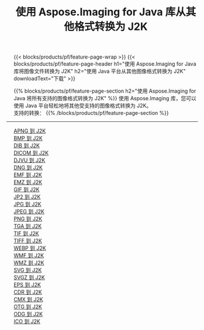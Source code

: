 ﻿---
title: 使用 Aspose.Imaging for Java 库从其他格式转换为 J2K 
weight: 3920
url: /zh-hans/java/conversion/to/j2k 
lang: zh-hans
langdirlevel: 2
locales: zh-hans,ja,it,ru,de,es,fr,nl,id,lt,pl,pt,vi,tr,ko,zh-hant,ar,hi,th,sv,cs,uk,he
description: 使用 Aspose.Imaging，您可以使用 Java 从其他格式转换为 J2K
---

{{< blocks/products/pf/feature-page-wrap >}}
{{< blocks/products/pf/feature-page-header h1="使用 Aspose.Imaging for Java 库将图像文件转换为 J2K" h2="使用 Java 平台从其他图像格式转换为 J2K" downloadText="下载" >}}


{{% blocks/products/pf/feature-page-section  h2="使用 Aspose.Imaging for Java 将所有支持的图像格式转换为 J2K" %}}
使用 Aspose.Imaging 库，您可以使用 Java 平台轻松地将其他受支持的图像格式转换为 J2K。
<br/>
支持的转换：
{{% /blocks/products/pf/feature-page-section %}}
<div class="container-fluid productfamilypage bg-gray">
    <div class="convertypes bg-gray agp-content section">
        <div class="container">
		<hr style="margin-left:-20px;"/>
		<div class="row other-converters">
		    <div class='col-md-2 other-converter remove-lp remove-rp'><a href="/imaging/zh-hans/java/conversion/apng-to-j2k" >APNG 到 J2K</a></div>
<div class='col-md-2 other-converter remove-lp remove-rp'><a href="/imaging/zh-hans/java/conversion/bmp-to-j2k" >BMP 到 J2K</a></div>
<div class='col-md-2 other-converter remove-lp remove-rp'><a href="/imaging/zh-hans/java/conversion/dib-to-j2k" >DIB 到 J2K</a></div>
<div class='col-md-2 other-converter remove-lp remove-rp'><a href="/imaging/zh-hans/java/conversion/dicom-to-j2k" >DICOM 到 J2K</a></div>
<div class='col-md-2 other-converter remove-lp remove-rp'><a href="/imaging/zh-hans/java/conversion/djvu-to-j2k" >DJVU 到 J2K</a></div>
<div class='col-md-2 other-converter remove-lp remove-rp'><a href="/imaging/zh-hans/java/conversion/dng-to-j2k" >DNG 到 J2K</a></div>
<div class='col-md-2 other-converter remove-lp remove-rp'><a href="/imaging/zh-hans/java/conversion/emf-to-j2k" >EMF 到 J2K</a></div>
<div class='col-md-2 other-converter remove-lp remove-rp'><a href="/imaging/zh-hans/java/conversion/emz-to-j2k" >EMZ 到 J2K</a></div>
<div class='col-md-2 other-converter remove-lp remove-rp'><a href="/imaging/zh-hans/java/conversion/gif-to-j2k" >GIF 到 J2K</a></div>
<div class='col-md-2 other-converter remove-lp remove-rp'><a href="/imaging/zh-hans/java/conversion/jp2-to-j2k" >JP2 到 J2K</a></div>
<div class='col-md-2 other-converter remove-lp remove-rp'><a href="/imaging/zh-hans/java/conversion/jpg-to-j2k" >JPG 到 J2K</a></div>
<div class='col-md-2 other-converter remove-lp remove-rp'><a href="/imaging/zh-hans/java/conversion/jpeg-to-j2k" >JPEG 到 J2K</a></div>
<div class='col-md-2 other-converter remove-lp remove-rp'><a href="/imaging/zh-hans/java/conversion/png-to-j2k" >PNG 到 J2K</a></div>
<div class='col-md-2 other-converter remove-lp remove-rp'><a href="/imaging/zh-hans/java/conversion/tga-to-j2k" >TGA 到 J2K</a></div>
<div class='col-md-2 other-converter remove-lp remove-rp'><a href="/imaging/zh-hans/java/conversion/tif-to-j2k" >TIF 到 J2K</a></div>
<div class='col-md-2 other-converter remove-lp remove-rp'><a href="/imaging/zh-hans/java/conversion/tiff-to-j2k" >TIFF 到 J2K</a></div>
<div class='col-md-2 other-converter remove-lp remove-rp'><a href="/imaging/zh-hans/java/conversion/webp-to-j2k" >WEBP 到 J2K</a></div>
<div class='col-md-2 other-converter remove-lp remove-rp'><a href="/imaging/zh-hans/java/conversion/wmf-to-j2k" >WMF 到 J2K</a></div>
<div class='col-md-2 other-converter remove-lp remove-rp'><a href="/imaging/zh-hans/java/conversion/wmz-to-j2k" >WMZ 到 J2K</a></div>
<div class='col-md-2 other-converter remove-lp remove-rp'><a href="/imaging/zh-hans/java/conversion/svg-to-j2k" >SVG 到 J2K</a></div>
<div class='col-md-2 other-converter remove-lp remove-rp'><a href="/imaging/zh-hans/java/conversion/svgz-to-j2k" >SVGZ 到 J2K</a></div>
<div class='col-md-2 other-converter remove-lp remove-rp'><a href="/imaging/zh-hans/java/conversion/eps-to-j2k" >EPS 到 J2K</a></div>
<div class='col-md-2 other-converter remove-lp remove-rp'><a href="/imaging/zh-hans/java/conversion/cdr-to-j2k" >CDR 到 J2K</a></div>
<div class='col-md-2 other-converter remove-lp remove-rp'><a href="/imaging/zh-hans/java/conversion/cmx-to-j2k" >CMX 到 J2K</a></div>
<div class='col-md-2 other-converter remove-lp remove-rp'><a href="/imaging/zh-hans/java/conversion/otg-to-j2k" >OTG 到 J2K</a></div>
<div class='col-md-2 other-converter remove-lp remove-rp'><a href="/imaging/zh-hans/java/conversion/odg-to-j2k" >ODG 到 J2K</a></div>
<div class='col-md-2 other-converter remove-lp remove-rp'><a href="/imaging/zh-hans/java/conversion/ico-to-j2k" >ICO 到 J2K</a></div>
                </div>
        </div>
    </div>
</div>
<br/>

